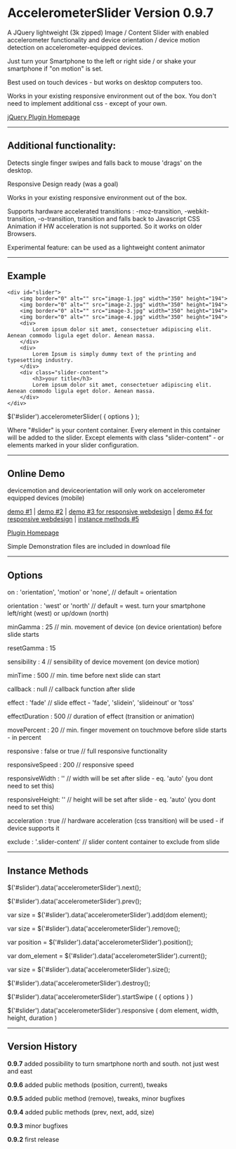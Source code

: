 AccelerometerSlider Version 0.9.7
=================================

A JQuery lightweight (3k zipped) Image / Content Slider with enabled accelerometer functionality and device orientation / device motion detection on accelerometer-equipped devices.

Just turn your Smartphone to the left or right side / or shake your smartphone if "on motion" is set.

Best used on touch devices - but works on desktop computers too.

Works in your existing responsive environment out of the box. You don't need to implement additional css - except of your own.

<a href="http://www.medienservice-ladewig.de/AccelerometerSlider">jQuery Plugin Homepage</a>

-------------------------
Additional functionality:
-------------------------

Detects single finger swipes and falls back to mouse 'drags' on the desktop.

Responsive Design ready (was a goal)

Works in your existing responsive environment out of the box.

Supports hardware accelerated transitions : -moz-transition, -webkit-transition, -o-transition, transition and falls back to Javascript CSS Animation if HW acceleration is not supported. So it works on older Browsers.

Experimental feature:
can be used as a lightweight content animator

--------
Example
--------
	<div id="slider">      	
        <img border="0" alt="" src="image-1.jpg" width="350" height="194">
        <img border="0" alt="" src="image-2.jpg" width="350" height="194">
        <img border="0" alt="" src="image-3.jpg" width="350" height="194">
        <img border="0" alt="" src="image-4.jpg" width="350" height="194">
        <div>
            Lorem ipsum dolor sit amet, consectetuer adipiscing elit. Aenean commodo ligula eget dolor. Aenean massa.
        </div>
        <div>
            Lorem Ipsum is simply dummy text of the printing and typesetting industry.
        </div>                                
        <div class="slider-content">
        	<h3>your title</h3>
            Lorem ipsum dolor sit amet, consectetuer adipiscing elit. Aenean commodo ligula eget dolor. Aenean massa.
        </div>
	</div>
	
$('#slider').accelerometerSlider( { options } );

Where "#slider" is your content container. Every element in this container will be added to the slider. Except elements with class "slider-content" - or elements marked in your slider configuration.

-----------
Online Demo
-----------
devicemotion and deviceorientation will only work on accelerometer equipped devices (mobile)

<a href="http://www.medienservice-ladewig.de/demo/demo1.htm">demo #1</a> | 
<a href="http://www.medienservice-ladewig.de/demo/demo2.htm">demo #2</a> | 
<a href="http://www.medienservice-ladewig.de/demo/demo3.htm">demo #3 for responsive webdesign</a> | 
<a href="http://www.medienservice-ladewig.de/demo/demo4.htm">demo #4 for responsive webdesign</a> |
<a href="http://www.medienservice-ladewig.de/demo/demo5.htm">instance methods #5</a>

<a href="http://www.medienservice-ladewig.de/AccelerometerSlider">Plugin Homepage</a>


Simple Demonstration files are included in download file

-------
Options
-------
on	: 'orientation', 'motion' or 'none', // default = orientation

orientation	: 'west' or 'north' // default = west. turn your smartphone left/right (west) or up/down (north)

minGamma : 25 // min. movement of device (on device orientation) before slide starts

resetGamma : 15

sensibility	: 4 // sensibility of device movement (on device motion)

minTime	: 500 // min. time before next slide can start

callback : null // callback function after slide

effect : 'fade' // slide effect - 'fade', 'slidein', 'slideinout' or 'toss'

effectDuration : 500 // duration of effect (transition or animation)

movePercent	: 20 // min. finger movement on touchmove before slide starts - in percent

responsive : false or true // full responsive functionality

responsiveSpeed	: 200 // responsive speed

responsiveWidth	: '' // width will be set after slide - eq. 'auto' (you dont need to set this)

responsiveHeight: '' // height will be set after slide - eq. 'auto'  (you dont need to set this)

acceleration : true // hardware acceleration (css transition) will be used - if device supports it

exclude : '.slider-content' // slider content container to exclude from slide

----------------
Instance Methods
----------------
$('#slider').data('accelerometerSlider').next();

$('#slider').data('accelerometerSlider').prev();

var size = $('#slider').data('accelerometerSlider').add(dom element);

var size = $('#slider').data('accelerometerSlider').remove();

var position = $('#slider').data('accelerometerSlider').position();

var dom_element = $('#slider').data('accelerometerSlider').current();

var size = $('#slider').data('accelerometerSlider').size();

$('#slider').data('accelerometerSlider').destroy();

$('#slider').data('accelerometerSlider').startSwipe ( { options } )

$('#slider').data('accelerometerSlider').responsive ( dom element, width, height, duration )

---------------
Version History
---------------
<b>0.9.7</b> added possibility to turn smartphone north and south. not just west and east

<b>0.9.6</b> added public methods (position, current), tweaks

<b>0.9.5</b> added public method (remove), tweaks, minor bugfixes

<b>0.9.4</b> added public methods (prev, next, add, size)

<b>0.9.3</b> minor bugfixes

<b>0.9.2</b> first release
